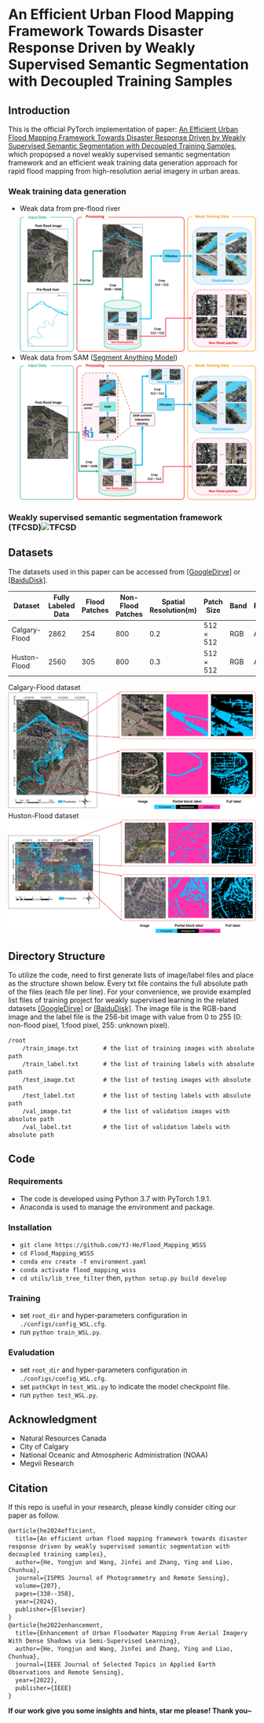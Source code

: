 # An Efficient Urban Flood Mapping Framework Towards Disaster Response Driven by Weakly Supervised Semantic Segmentation with Decoupled Training Samples

## Introduction

This is the official PyTorch implementation of paper: [An Efficient Urban Flood Mapping Framework Towards Disaster Response Driven by Weakly Supervised Semantic Segmentation with Decoupled Training Samples](https://www.sciencedirect.com/science/article/pii/S0924271623003465), which propopsed a novel weakly supervised semantic segmentation framework and an efficient weak training data generation approach for rapid flood mapping from high-resolution aerial imagery in urban areas.

### Weak training data generation 
- Weak data from pre-flood river![weak_data1](./figures/weak_data1.jpg)
- Weak data from SAM ([Segment Anything Model](https://segment-anything.com/))![weak_data2](./figures/weak_data2.jpg)

### Weakly supervised semantic segmentation framework (TFCSD)![TFCSD](./figures/TFCSD.jpg)
## Datasets

The datasets used in this paper can be accessed from [[GoogleDirve]](https://drive.google.com/drive/folders/1pNIfaiHdzeL5-hA0sp8ms4wJTCBiRgLz?usp=sharing) or [[BaiduDisk]](https://pan.baidu.com/s/1GfWQIq3J_XVd0MWLhdKVOA?pwd=r5wa).

| **Dataset** | **Fully Labeled Data** | **Flood Patches** | **Non-Flood Patches** | **Spatial Resolution(m)** | **Patch Size** | **Band** | **Platform** |
| --- | --- | --- | --- | --- | --- | --- | --- |
| Calgary-Flood | 2862 | 254 | 800 | 0.2 | 512 × 512 | RGB | Airplane |
| Huston-Flood | 2560 | 305 | 800 | 0.3 | 512 × 512 | RGB | Airplane |

Calgary-Flood dataset![calgary-flood](./figures/calgary-flood.jpg)
Huston-Flood dataset![huston-flood](./figures/huston-flood.jpg)

## Directory Structure

To utilize the code, need to first generate lists of image/label files and place as the structure shown below. Every txt file contains the full absolute path of the files (each file per line). For your convenience, we provide exampled list files of training project for weakly supervised learning in the related datasets [[GoogleDirve]](https://drive.google.com/drive/folders/1pNIfaiHdzeL5-hA0sp8ms4wJTCBiRgLz?usp=sharing) or [[BaiduDisk]](https://pan.baidu.com/s/1GfWQIq3J_XVd0MWLhdKVOA?pwd=r5wa). The image file is the RGB-band image and the label file is the 256-bit image with value from 0 to 255 (0: non-flood pixel, 1:food pixel, 255: unknown pixel).
```
/root
    /train_image.txt       # the list of training images with absolute path 
    /train_label.txt       # the list of training labels with absolute path
    /test_image.txt        # the list of testing images with absolute path
    /test_label.txt        # the list of testing labels with absolute path
    /val_image.txt         # the list of validation images with absolute path
    /val_label.txt         # the list of validation labels with absolute path
```

## Code

### Requirements

- The code is developed using Python 3.7 with PyTorch 1.9.1.
- Anaconda is used to manage the environment and package.

### Installation

- `git clone https://github.com/YJ-He/Flood_Mapping_WSSS`
- `cd Flood_Mapping_WSSS`
- `conda env create -f environment.yaml`
- `conda activate flood_mapping_wsss`
- `cd utils/lib_tree_filter` then, `python setup.py build develop`

### Training

- set `root_dir` and hyper-parameters configuration in `./configs/config_WSL.cfg`.
- run `python train_WSL.py`.

### Evaludation

- set `root_dir` and hyper-parameters configuration in `./configs/config_WSL.cfg`.
- set `pathCkpt` in `test_WSL.py` to indicate the model checkpoint file.
- run `python test_WSL.py`.

## Acknowledgment

- Natural Resources Canada
- City of Calgary
- National Oceanic and Atmospheric Administration (NOAA)
- Megvii Research
  

## Citation

If this repo is useful in your research, please kindly consider citing our paper as follow.

```
@article{he2024efficient,
  title={An efficient urban flood mapping framework towards disaster response driven by weakly supervised semantic segmentation with decoupled training samples},
  author={He, Yongjun and Wang, Jinfei and Zhang, Ying and Liao, Chunhua},
  journal={ISPRS Journal of Photogrammetry and Remote Sensing},
  volume={207},
  pages={338--358},
  year={2024},
  publisher={Elsevier}
}
@article{he2022enhancement,
  title={Enhancement of Urban Floodwater Mapping From Aerial Imagery With Dense Shadows via Semi-Supervised Learning},
  author={He, Yongjun and Wang, Jinfei and Zhang, Ying and Liao, Chunhua},
  journal={IEEE Journal of Selected Topics in Applied Earth Observations and Remote Sensing},
  year={2022},
  publisher={IEEE}
}
```

**If our work give you some insights and hints, star me please! Thank you~**
